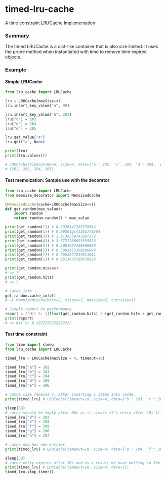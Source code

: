 # timed-lru-cache
A time constraint LRUCache Implementation

### Summary
The timed LRUCache is a dict-like container that is also size limited.
It uses the prune method when instantiated with time to remove time expired objects.


### Example

#### Simple LRUCache

```python
from lru_cache import LRUCache

lru = LRUCache(maxSize=4)
lru.insert_key_value("a", 99)

lru.insert_key_value("b", 202)
lru["c"] = 203
lru["d"] = 204
lru["e"] = 205

lru.get_value("a")
lru.get("a", None)

print(lru)
print(lru.values())

# LRUCache(timeout=None, size=4, data={'b': 202, 'c': 203, 'd': 204, 'e': 205})
# [202, 203, 204, 205]
```

#### Test memoization: Sample use with the decorator
```Python
from lru_cache import LRUCache
from memoize_decorator import MemoizedCache

@MemoizedCache(cache=LRUCache(maxSize=5))
def get_random(max_value):
    import random
    return random.random() * max_value

print(get_random(1)) # 0.8926141265778564
print(get_random(1)) # 0.89261gs41265778564
print(get_random(3)) # 1.9138579745807172
print(get_random(4)) # 3.5772986693895916
print(get_random(5)) # 0.5001657308606899
print(get_random(5)) # 0.5001657308606899
print(get_random(7)) # 0.7652871914811611
print(get_random(1)) # 0.6811475789638526

print(get_random.misses)
# => 7
print(get_random.hits)
# => 2

# cache info
get_random.cache_info()
# => MemoizedCache(hits=2, misses=7, maxsize=5, currsize=5)

# Simple report on performance
report = f'Hit %: {(float(get_random.hits) / (get_random.hits + get_random.misses))}'
print(report)
# => Hit %: 0.2222222222222222
```

#### Test time constraint
```Python
from time import sleep
from lru_cache import LRUCache

timed_lru = LRUCache(maxSize = 4, timeout=10)

timed_lru["a"] = 202
timed_lru["b"] = 203
timed_lru["c"] = 204
timed_lru["d"] = 205
timed_lru["e"] = 206

# cache size remains 4, after inserting 5 items into cache.
print(timed_lru) # LRUCache(timeout=10, size=4, data={'b': 203, 'c': 204, 'd': 205, 'e': 206})

sleep(60)
# cache should be empty after 60s as it clears it's entry after 10s (timeout)
timed_lru["d"] = 203
timed_lru["e"] = 204
timed_lru["f"] = 205
timed_lru["g"] = 206
timed_lru["h"] = 207

# cache now has new entries
print(timed_lru) # LRUCache(timeout=10, size=4, data={'e': 204, 'f': 205, 'g': 206, 'h': 207})

sleep(30)
# cache entry expires after 10s and as a result we have nothing in the cache (data = {}).
print(timed_lru) # LRUCache(timeout=10, size=4, data={})
timed_lru.stop_timer()
```